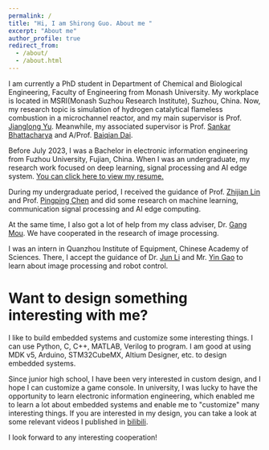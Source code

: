 ```yaml
---
permalink: /
title: "Hi, I am Shirong Guo. About me "
excerpt: "About me"
author_profile: true
redirect_from: 
  - /about/
  - /about.html
---
```


I am currently a PhD student in Department of Chemical and Biological Engineering, Faculty of Engineering from Monash University. My workplace is located in MSRI(Monash Suzhou Research Institute), Suzhou, China. Now, my research topic is simulation of hydrogen catalytical flameless combustion in a microchannel reactor, and my main supervisor is Prof. [Jianglong Yu](https://research.monash.edu/en/persons/jianglong-yu). Meanwhile, my associated supervisor is Prof. [Sankar Bhattacharya](https://research.monash.edu/en/persons/sankar-bhattacharya) and A/Prof. [Baiqian Dai](https://research.monash.edu/en/persons/bai-qian-dai).

Before July 2023, I was a Bachelor in electronic information engineering from Fuzhou University, Fujian, China. When I was an undergraduate, my research work focused on deep learning, signal processing and AI edge system. [You can click here to view my resume.](https://shannongsr.github.io/cv/)

During my undergraduate period, I received the guidance of Prof. [Zhijian Lin](https://xjzz.fzu.edu.cn/info/1013/1916.htm) and Prof. [Pingping Chen](https://xjzz.fzu.edu.cn/info/1012/1070.htm) and did some research on machine learning, communication signal processing and AI edge computing.

At the same time, I also got a lot of help from my class adviser, Dr. [Gang Mou](https://xjzz.fzu.edu.cn/info/1018/1061.htm). We have cooperated in the research of image processing.

I was an intern in Quanzhou Institute of Equipment, Chinese Academy of Sciences. There, I accept the guidance of Dr. [Jun Li](https://people.ucas.edu.cn/~121) and Mr. [Yin Gao](http://www.casqiem.ac.cn/doclist.action?chnlid=3167) to learn about image processing and robot control.


Want to design something interesting with me? 
======
I like to build embedded systems and customize some interesting things. I can use Python, C, C++, MATLAB, Verilog to program. I am good at using MDK v5, Arduino, STM32CubeMX, Altium Designer, etc. to design embedded systems.

Since junior high school, I have been very interested in custom design, and I hope I can customize a game console. In university, I was lucky to have the opportunity to learn electronic information engineering, which enabled me to learn a lot about embedded systems and enable me to "customize" many interesting things. If you are interested in my design, you can take a look at some relevant videos I published in [bilibili](https://space.bilibili.com/25541376?spm_id_from=333.999.0.0/).

I look forward to any interesting cooperation!

